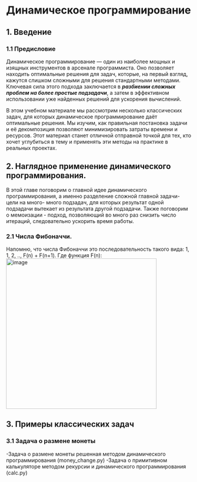 # Динамическое программирование
## 1. Введение
### 1.1 Предисловие
Динамическое программирование — один из наиболее мощных и изящных инструментов в арсенале программиста. Оно позволяет находить оптимальные решения для задач, которые, на первый взгляд, кажутся слишком сложными для решения стандартными методами. Ключевая сила этого подхода заключается в ***разбиении сложных проблем на более простые подзадачи***, а затем в эффективном использовании уже найденных решений для ускорения вычислений.

В этом учебном материале мы рассмотрим несколько классических задач, для которых динамическое программирование даёт оптимальные решения. Мы изучим, как правильная постановка задачи и её декомпозиция позволяют минимизировать затраты времени и ресурсов. Этот материал станет отличной отправной точкой для тех, кто хочет углубиться в тему и применять эти методы на практике в реальных проектах.

## 2. Наглядное применение динамического программирования.
В этой главе поговорим о главной идее динамического программирования, а именно разделение сложной главной задачи- цели на много- много подзадач, для которых результат одной подзадачи вытекает из результата другой подзадачи. Также поговорим о мемоизации - подход, позволяющий во много раз снизить число итераций, следовательно ускорить время работы.

### 2.1 Числа Фибоначчи.
Напомню, что числа Фибоначчи это последовательность такого вида: 1, 1, 2, .., F(n) + F(n+1). Где функция F(n):
<img width="409" alt="image" src="https://github.com/user-attachments/assets/738f6990-5eac-4818-a5a5-0da5abdf9cb9">


## 3. Примеры классических задач
### 3.1 Задача о размене монеты

-Задача о размене монеты решенная методом динамического программирования (money_change.py)
-Задача о примитивном калькуляторе методом рекурсии и динамического программирования (calc.py)
